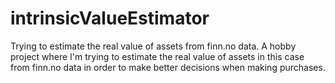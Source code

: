 # intrinsicValueEstimator
Trying to estimate the real value of assets from finn.no data.
A hobby project where I'm trying to estimate the real value of assets in this case from finn.no data in order to make better decisions when making purchases.
